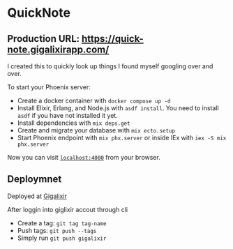 # QuickNote

## Production URL: https://quick-note.gigalixirapp.com/

I created this to quickly look up things I found myself googling over and over.

To start your Phoenix server:

- Create a docker container with `docker compose up -d`
- Install Elixir, Erlang, and Node.js with `asdf install`. You need to install `asdf` if you have not installed it yet.
- Install dependencies with `mix deps.get`
- Create and migrate your database with `mix ecto.setup`
- Start Phoenix endpoint with `mix phx.server` or inside IEx with `iex -S mix phx.server`

Now you can visit [`localhost:4000`](http://localhost:4000) from your browser.

## Deploymnet

Deployed at [Gigalixir](https://www.gigalixir.com/)

After loggin into giglixir accout through cli

- Create a tag: `git tag tag-name`
- Push tags: `git push --tags`
- Simply run `git push gigalixir`
